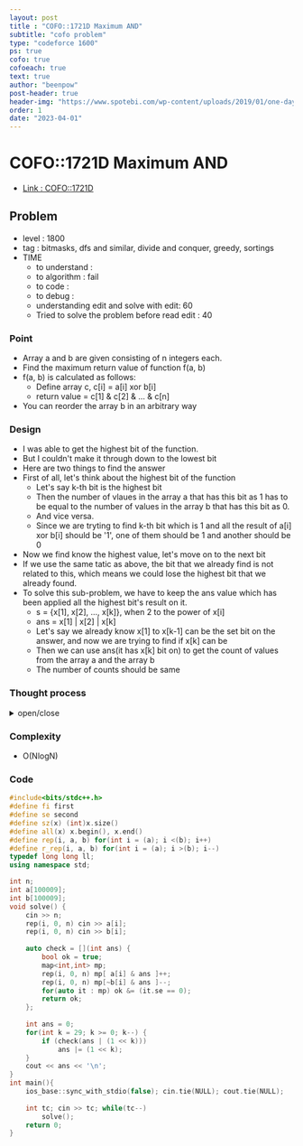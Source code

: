 ```yaml
---
layout: post
title : "COFO::1721D Maximum AND"
subtitle: "cofo problem"
type: "codeforce 1600"
ps: true
cofo: true
cofoeach: true
text: true
author: "beenpow"
post-header: true
header-img: "https://www.spotebi.com/wp-content/uploads/2019/01/one-day-day-one-workout-motivation-spotebi.jpg"
order: 1
date: "2023-04-01"
---
```

# COFO::1721D Maximum AND
- [Link : COFO::1721D](https://codeforces.com/contest/1721/problem/D)


## Problem 

- level : 1800
- tag : bitmasks, dfs and similar, divide and conquer, greedy, sortings
- TIME
  - to understand    : 
  - to algorithm     : fail
  - to code          : 
  - to debug         : 
  - understanding edit and solve with edit: 60
  - Tried to solve the problem before read edit : 40

### Point
- Array a and b are given consisting of n integers each.
- Find the maximum return value of function f(a, b)
- f(a, b) is calculated as follows:
  - Define array c, c[i] = a[i] xor b[i]
  - return value = c[1] & c[2] & ... & c[n]
- You can reorder the array b in an arbitrary way

### Design
- I was able to get the highest bit of the function.
- But I couldn't make it through down to the lowest bit
- Here are two things to find the answer
- First of all, let's think about the highest bit of the function
  - Let's say k-th bit is the highest bit
  - Then the number of vlaues in the array a that has this bit as 1 has to be equal to the number of values in the array b that has this bit as 0.
  - And vice versa.
  - Since we are tryting to find k-th bit which is 1 and all the result of a[i] xor b[i] should be '1', one of them should be 1 and another should be 0
- Now we find know the highest value, let's move on to the next bit
- If we use the same tatic as above, the bit that we already find is not related to this, which means we could lose the highest bit that we already found.
- To solve this sub-problem, we have to keep the ans value which has been applied all the highest bit's result on it.
  - s = {x[1], x[2], ..., x[k]}, when 2 to the power of x[i]
  - ans = x[1] | x[2] | x[k]
  - Let's say we already know x[1] to x[k-1] can be the set bit on the answer, and now we are trying to find if x[k] can be
  - Then we can use ans(it has x[k] bit on) to get the count of values from the array a and the array b
  - The number of counts should be same

### Thought process

<details>
<summary> open/close </summary>

<!-- above empty line should exist -->

<pre>
. 값이 크다고만 되는게 아니라, 특정 비트가 모두 일치해야함
. 특정 비트를 어떻게 일치시키지? 
. 비트값으로 for 문 돌려야할 것 같은데,,


* naive
  . b 를 n! 시켜서 a 와 합으로 c 를 만들고, AND 연산을 모두 해본다.


for(int k = 29; k >= 0; k--) {

// 여기서 매번, 비트 k 이하의 수만 참조해서 b 를 정렬해두기

	int want = 1 << k;
	for(int i = 0; i < n; i++) {
		if (a[i] & want) {
		
		}
		else {
		
		}
	}
}

// 근데 이렇게 해서 원하는 bit 1개를 찾았다 -> 그 다음엔? -> 이미 각 a[i] 별로 후보군 b set 이 정해져있는데, 이걸 무시하고 다른 비트를 계산할 수는 없음

</pre>

</details>

### Complexity
- O(NlogN)

### Code

```cpp
#include<bits/stdc++.h>
#define fi first
#define se second
#define sz(x) (int)x.size()
#define all(x) x.begin(), x.end()
#define rep(i, a, b) for(int i = (a); i <(b); i++)
#define r_rep(i, a, b) for(int i = (a); i >(b); i--)
typedef long long ll;
using namespace std;

int n;
int a[100009];
int b[100009];
void solve() {
    cin >> n;
    rep(i, 0, n) cin >> a[i];
    rep(i, 0, n) cin >> b[i];
    
    auto check = [](int ans) {
        bool ok = true;
        map<int,int> mp;
        rep(i, 0, n) mp[ a[i] & ans ]++;
        rep(i, 0, n) mp[~b[i] & ans ]--;
        for(auto it : mp) ok &= (it.se == 0);
        return ok;
    };
    
    int ans = 0;
    for(int k = 29; k >= 0; k--) {
        if (check(ans | (1 << k)))
            ans |= (1 << k);
    }
    cout << ans << '\n';
}
int main(){
    ios_base::sync_with_stdio(false); cin.tie(NULL); cout.tie(NULL);
    
    int tc; cin >> tc; while(tc--)
        solve();
    return 0;
}
```
